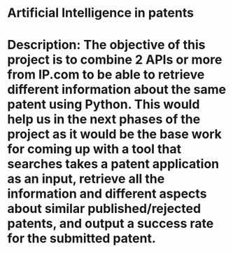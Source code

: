 # Artificial Intelligence in patents
# Description: The objective of this project is to combine 2 APIs or more from IP.com to be able to retrieve different information about the same patent using Python. This would help us in the next phases of the project as it would be the base work for coming up with a tool that searches takes a patent application as an input, retrieve all the information and different aspects about similar published/rejected patents, and output a success rate for the submitted patent.
 
